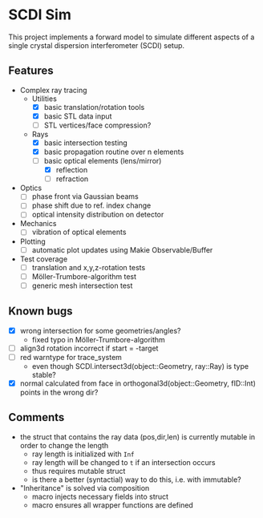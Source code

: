 # SCDI Sim

This project implements a forward model to simulate different aspects of a single crystal dispersion interferometer (SCDI) setup.

## Features 

- Complex ray tracing
    - Utilities
        - [x] basic translation/rotation tools
        - [x] basic STL data input
        - [ ] STL vertices/face compression?
    - Rays        
        - [x] basic intersection testing
        - [x] basic propagation routine over n elements
        - [ ] basic optical elements (lens/mirror)
            - [x] reflection
            - [ ] refraction
- Optics
    - [ ] phase front via Gaussian beams
    - [ ] phase shift due to ref. index change
    - [ ] optical intensity distribution on detector
- Mechanics
    - [ ] vibration of optical elements
- Plotting
    - [ ] automatic plot updates using Makie Observable/Buffer
- Test coverage
    - [ ] translation and x,y,z-rotation tests
    - [ ] Möller-Trumbore-algorithm test
    - [ ] generic mesh intersection test

## Known bugs

- [x] wrong intersection for some geometries/angles?
    * fixed typo in Möller-Trumbore-algorithm
- [ ] align3d rotation incorrect if start = -target
- [ ] red warntype for trace_system
    * even though SCDI.intersect3d(object::Geometry, ray::Ray) is type stable?
- [x] normal calculated from face in orthogonal3d(object::Geometry, fID::Int) points in the wrong dir?

## Comments

* the struct that contains the ray data (pos,dir,len) is currently mutable in order to change the length
    * ray length is initialized with `Inf`
    * ray length will be changed to `t` if an intersection occurs
    * thus requires mutable struct
    * is there a better (syntactial) way to do this, i.e. with immutable?
* "Inheritance" is solved via composition
    * macro injects necessary fields into struct
    * macro ensures all wrapper functions are defined
